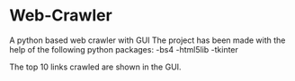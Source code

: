 # Web-Crawler
A python based web crawler with GUI
The project has been made with the help of the following python packages:
-bs4
-html5lib
-tkinter

The top 10 links crawled are shown in the GUI.

